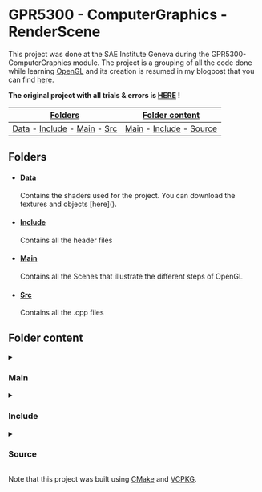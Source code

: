 # GPR5300 - ComputerGraphics - RenderScene

This project was done at the SAE Institute Geneva during the GPR5300-ComputerGraphics module.
The project is a grouping of all the code done while learning [OpenGL](https://www.opengl.org/) and its creation 
is resumed in my blogpost that you can find [here](https://sstyles93.github.io/).

<b>The original project with all trials & errors is [HERE](https://github.com/SStyles93/opengl-scene) ! </b>

[Folders](#folders) | [Folder content](#folder-content) |  
----- | -----
[Data](#data) - [Include](#include) - [Main](#main) - [Src](#src) |  [Main](#pr-main) - [Include](#pr-include) - [Source](#pr-source)


## Folders

-	<h4 id="data"><a href="https://github.com/SStyles93/opengl-scene/tree/main/data">Data</a></h4>  
	Contains the shaders used for the project. You can download the textures and objects [here]().	

-	<h4 id="include"><a href="https://github.com/SStyles93/opengl-scene/tree/main/include">Include</a></h4>  
	Contains all the header files

-	<h4 id="main"><a href="https://github.com/SStyles93/opengl-scene/tree/main/main">Main</a></h4>  
	Contains all the Scenes that illustrate the different steps of OpenGL

-	<h4 id="src"><a href="https://github.com/SStyles93/opengl-scene/tree/main/src">Src</a></h4>  
	Contains all the .cpp files

## Folder content

<details>
<summary> <h3 id="pr-main"> Main </h3> </summary>
	<p>         

-	[RenderScene](https://github.com/SStyles93/GPR5300_OpenGL/blob/main/main/RenderScene.cpp)  
	All elements implementated in [opengl-scene](https://github.com/SStyles93/opengl-scene).

	</p>
</details>

<details>
<summary> <h3 id="pr-include"> Include </h3> </summary>
	<p> 

-	[bloom.h](https://github.com/SStyles93/opengl-scene/blob/main/include/bloom.h)  
	The include file with the class used for bloom effect, uses Narkowicz ACES tone mapping.

-	[camera.h](https://github.com/SStyles93/opengl-scene/blob/main/include/camera.h)  
	The camera class header file.

-	[engine.h](https://github.com/SStyles93/opengl-scene/blob/main/include/engine.h)  
	The engine class header file.

-	[file_utility.h](https://github.com/SStyles93/opengl-scene/blob/main/include/file_utility.h)  
	File loading utility.

-	[mesh.h](https://github.com/SStyles93/opengl-scene/blob/main/include/mesh.h)  
  	The mesh class header file.

-	[model.h](https://github.com/SStyles93/opengl-scene/blob/main/include/model.h)  
	The model class header file.

-	[object.h](https://github.com/SStyles93/opengl-scene/blob/main/include/object.h)  
	The object class header file.

-	[pipeline.h](https://github.com/SStyles93/opengl-scene/blob/main/include/object.h)  
	The pipeline class header file.

-	[scene.h](https://github.com/SStyles93/opengl-scene/blob/main/include/scene.h)  
	The scene class header file

-	[settings.h](https://github.com/SStyles93/opengl-scene/blob/main/include/settings.h)  
	The general settings used for the project

	</p>
</details>

<details>
<summary> <h3 id="pr-source"> Source </h3> </summary>
	<p>  

-	[camera.cpp](https://github.com/SStyles93/opengl-scene/blob/main/src/camera.cpp)  
	The camera class source file.

-	[engine.cpp](https://github.com/SStyles93/opengl-scene/blob/main/src/engine.cpp)  
	The engine class source file.

-	[file_utility.cpp](https://github.com/SStyles93/opengl-scene/blob/main/src/file_utility.cpp)  
	The file utility class source file.

-	[mesh.cpp](https://github.com/SStyles93/opengl-scene/blob/main/src/mesh.cpp)  
	The mesh class source file.

-	[model.cpp](https://github.com/SStyles93/opengl-scene/blob/main/src/model.cpp)  
	The model class source file.

-	[object.cpp](https://github.com/SStyles93/opengl-scene/blob/main/src/object.cpp)  
	The object class source file.

-	[pipeline.cpp](https://github.com/SStyles93/opengl-scene/blob/main/src/pipeline.cpp)  
	The pipeline class source file.

-	[scene.cpp](https://github.com/SStyles93/opengl-scene/blob/main/src/scene.cpp)  
	The scene class source file.

-	[stb_image.cpp](https://github.com/SStyles93/opengl-scene/blob/main/src/stb_image.cpp)  
	Implementation of the stb_image library.

	</p>
</details>


Note that this project was built using [CMake](https://cmake.org/) and [VCPKG](https://vcpkg.io/en/).

